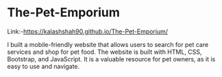 # The-Pet-Emporium 
Link:-https://kalashshah90.github.io/The-Pet-Emporium/

I built a mobile-friendly website that allows users to search for pet care services and shop for pet food. The website is built with HTML, CSS, Bootstrap, and JavaScript. It is a valuable resource for pet owners, as it is easy to use and navigate.
